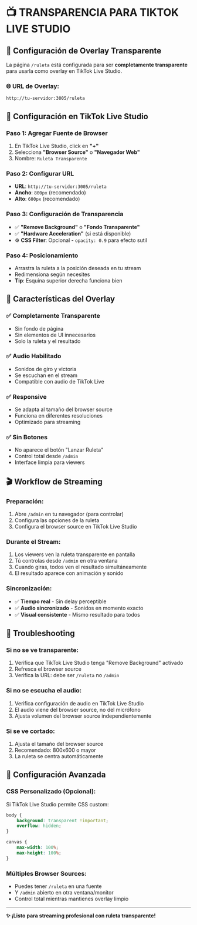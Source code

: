 # 📺 TRANSPARENCIA PARA TIKTOK LIVE STUDIO

## 🎯 Configuración de Overlay Transparente

La página `/ruleta` está configurada para ser **completamente transparente** para usarla como overlay en TikTok Live Studio.

### 🌐 URL de Overlay:
```
http://tu-servidor:3005/ruleta
```

## 🔧 Configuración en TikTok Live Studio

### **Paso 1: Agregar Fuente de Browser**
1. En TikTok Live Studio, click en **"+"** 
2. Selecciona **"Browser Source"** o **"Navegador Web"**
3. Nombre: `Ruleta Transparente`

### **Paso 2: Configurar URL**
- **URL**: `http://tu-servidor:3005/ruleta`
- **Ancho**: `800px` (recomendado)
- **Alto**: `600px` (recomendado)

### **Paso 3: Configuración de Transparencia**
- ✅ **"Remove Background"** o **"Fondo Transparente"**
- ✅ **"Hardware Acceleration"** (si está disponible)
- ⚙️ **CSS Filter**: Opcional - `opacity: 0.9` para efecto sutil

### **Paso 4: Posicionamiento**
- Arrastra la ruleta a la posición deseada en tu stream
- Redimensiona según necesites
- **Tip**: Esquina superior derecha funciona bien

## 🎨 Características del Overlay

### ✅ **Completamente Transparente**
- Sin fondo de página
- Sin elementos de UI innecesarios
- Solo la ruleta y el resultado

### ✅ **Audio Habilitado**
- Sonidos de giro y victoria
- Se escuchan en el stream
- Compatible con audio de TikTok Live

### ✅ **Responsive**
- Se adapta al tamaño del browser source
- Funciona en diferentes resoluciones
- Optimizado para streaming

### ✅ **Sin Botones**
- No aparece el botón "Lanzar Ruleta"
- Control total desde `/admin`
- Interface limpia para viewers

## 🎬 Workflow de Streaming

### **Preparación:**
1. Abre `/admin` en tu navegador (para controlar)
2. Configura las opciones de la ruleta
3. Configura el browser source en TikTok Live Studio

### **Durante el Stream:**
1. Los viewers ven la ruleta transparente en pantalla
2. Tú controlas desde `/admin` en otra ventana
3. Cuando giras, todos ven el resultado simultáneamente
4. El resultado aparece con animación y sonido

### **Sincronización:**
- ✅ **Tiempo real** - Sin delay perceptible
- ✅ **Audio sincronizado** - Sonidos en momento exacto
- ✅ **Visual consistente** - Mismo resultado para todos

## 🔧 Troubleshooting

### **Si no se ve transparente:**
1. Verifica que TikTok Live Studio tenga "Remove Background" activado
2. Refresca el browser source
3. Verifica la URL: debe ser `/ruleta` no `/admin`

### **Si no se escucha el audio:**
1. Verifica configuración de audio en TikTok Live Studio
2. El audio viene del browser source, no del micrófono
3. Ajusta volumen del browser source independientemente

### **Si se ve cortado:**
1. Ajusta el tamaño del browser source
2. Recomendado: 800x600 o mayor
3. La ruleta se centra automáticamente

## 🎯 Configuración Avanzada

### **CSS Personalizado (Opcional):**
Si TikTok Live Studio permite CSS custom:
```css
body {
    background: transparent !important;
    overflow: hidden;
}

canvas {
    max-width: 100%;
    max-height: 100%;
}
```

### **Múltiples Browser Sources:**
- Puedes tener `/ruleta` en una fuente
- Y `/admin` abierto en otra ventana/monitor
- Control total mientras mantienes overlay limpio

---

**✨ ¡Listo para streaming profesional con ruleta transparente!**
